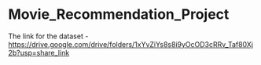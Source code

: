 # Movie_Recommendation_Project

The link for the dataset - https://drive.google.com/drive/folders/1xYvZiYs8s8i9yOcOD3cRRv_Taf80Xj2b?usp=share_link

